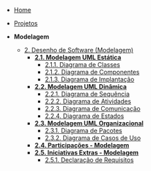 <!-- docs/_sidebar.md -->

- [Home](README.md)
- [Projetos](Projeto/Projeto.md)

- **Modelagem**
  - [2. Desenho de Software (Modelagem)](Modelagem/2.Modelagem.md)
    - [**2.1. Modelagem UML Estática**](Modelagem/2.1.ModelagemEstatica.md)
      - [2.1.1. Diagrama de Classes](Modelagem/2.1.1.DiagramDeClasses.md)
      - [2.1.2. Diagrama de Componentes](Modelagem/2.1.2.DiagramaDeComponentes.md)
      - [2.1.3. Diagrama de Implantação](Modelagem/2.1.3.DiagramaDeImplantacao.md)
    - [**2.2. Modelagem UML Dinâmica**](Modelagem/2.2.ModelagemDinamica.md)
      - [2.2.1. Diagrama de Sequência](Modelagem/2.2.1.DiagramaDeSequencia.md)
      - [2.2.2. Diagrama de Atividades](Modelagem/2.2.2.DiagramaDeAtividades.md)
      - [2.2.3. Diagrama de Comunicação](Modelagem/2.2.3.DiagramaDeComunicacao.md)
      - [2.2.4. Diagrama de Estados](Modelagem/2.2.4.DiagramaDeEstados.md)
    - [**2.3. Modelagem UML Organizacional**](Modelagem/2.3.ModelagemOrganizacionalCasosDeUso.md)
      - [2.3.1. Diagrama de Pacotes](Modelagem/2.3.1.DiagramaDePacotes.md)
      - [2.3.2. Diagrama de Casos de Uso](Modelagem/2.3.2.DiagramaCasosDeUso.md)
    - [**2.4. Participações - Modelagem**](Modelagem/2.4.ParticipacoesModelagem.md)
    - [**2.5. Iniciativas Extras - Modelagem**](Modelagem/2.5.IniciativasExtras.md)
      - [2.5.1. Declaração de Requisitos](Modelagem/2.5.1.DeclaracaoRequisitos.md)
